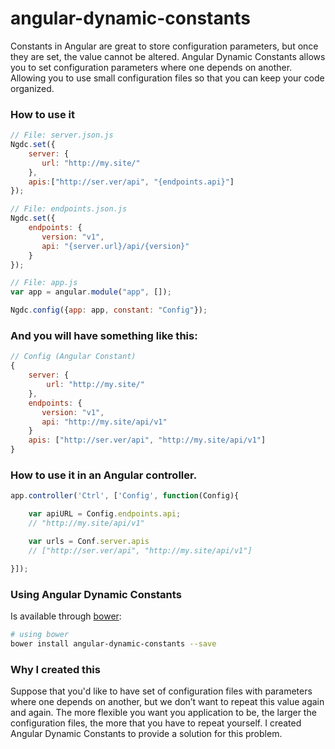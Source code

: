 angular-dynamic-constants
=========================

Constants in Angular are great to store configuration parameters, but once they are set, the value cannot be altered.
Angular Dynamic Constants allows you to set configuration parameters where one depends on another.
Allowing you to use small configuration files so that you can keep your code organized.

###  How to use it ###

```js
// File: server.json.js
Ngdc.set({
    server: {
       url: "http://my.site/"
    },
    apis:["http://ser.ver/api", "{endpoints.api}"]
});

// File: endpoints.json.js
Ngdc.set({
    endpoints: {
       version: "v1",
       api: "{server.url}/api/{version}"
    }
});

// File: app.js
var app = angular.module("app", []);

Ngdc.config({app: app, constant: "Config"});
```

### And you will have something like this: ###
```js
// Config (Angular Constant)
{
    server: {
        url: "http://my.site/"
    },
    endpoints: {
       version: "v1",
       api: "http://my.site/api/v1"
    }
    apis: ["http://ser.ver/api", "http://my.site/api/v1"]
}

```


### How to use it in an Angular controller. ###

```js
app.controller('Ctrl', ['Config', function(Config){

    var apiURL = Config.endpoints.api;
    // "http://my.site/api/v1"

    var urls = Conf.server.apis
    // ["http://ser.ver/api", "http://my.site/api/v1"]

}]);
```
### Using Angular Dynamic Constants ###

Is available through [bower](http://bower.io/):

```bash
# using bower
bower install angular-dynamic-constants --save
```


### Why I created this ###
Suppose that you'd like to have set of configuration files with parameters where one depends on another, but we don’t want to repeat this value again and again.
The more flexible you want you application to be, the larger the configuration files, the more that you have to repeat yourself. I created Angular Dynamic Constants
to provide a solution for this problem.




